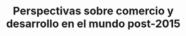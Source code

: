 ---
title: 'Perspectivas sobre comercio y desarrollo en el mundo post-2015'
description: 'Retos del sistema comercial internacional para la promoción de políticas que impulsen el desarrollo sostenible'
link: /documentos/Perspectivas-sobre-comercio-y-desarrollo-en-el-mundo-post-2015.pdf
tags:
    - coherencia-de-politicas
    - comercio-internacional
---